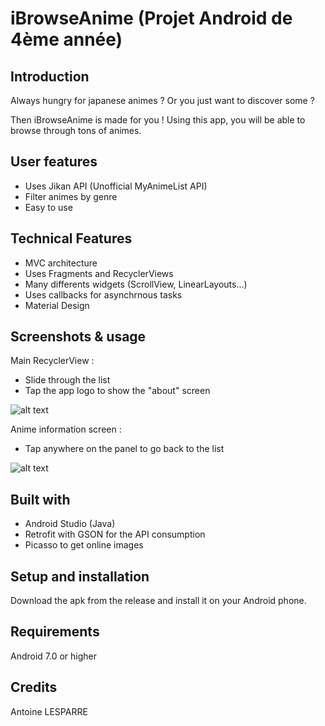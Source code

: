 # iBrowseAnime (Projet Android de 4ème année)
## Introduction
Always hungry for japanese animes ? Or you just want to discover some ?

Then iBrowseAnime is made for you ! Using this app, you will be able to browse through tons of animes.

## User features
- Uses Jikan API (Unofficial MyAnimeList API)
- Filter animes by genre
- Easy to use

## Technical Features
- MVC architecture
- Uses Fragments and RecyclerViews
- Many differents widgets (ScrollView, LinearLayouts...)
- Uses callbacks for asynchrnous tasks
- Material Design

## Screenshots & usage
Main RecyclerView :
- Slide through the list
- Tap the app logo to show the "about" screen

![alt text](https://i.imgur.com/Scg4xqh.jpg "Main List")

Anime information screen :
- Tap anywhere on the panel to go back to the list

![alt text](https://i.imgur.com/PtsFbpT.jpg "Info Screen")

## Built with
- Android Studio (Java)
- Retrofit with GSON for the API consumption
- Picasso to get online images

## Setup and installation
Download the apk from the release and install it on your Android phone.

## Requirements
Android 7.0 or higher

## Credits
Antoine LESPARRE
